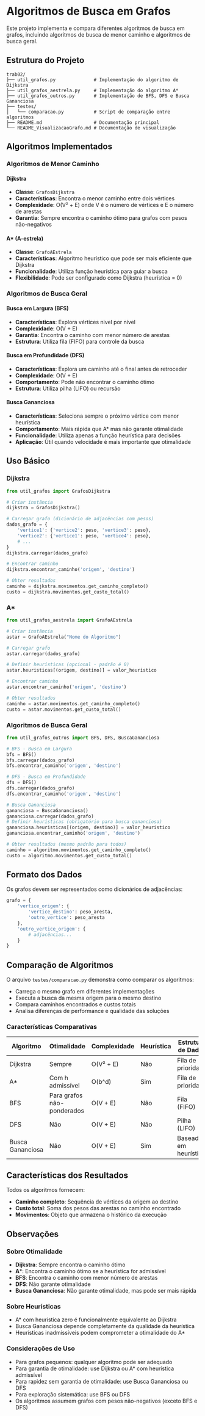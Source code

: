 # Algoritmos de Busca em Grafos

Este projeto implementa e compara diferentes algoritmos de busca em grafos, incluindo algoritmos de busca de menor caminho e algoritmos de busca geral.

## Estrutura do Projeto

```
trab02/
├── util_grafos.py              # Implementação do algoritmo de Dijkstra
├── util_grafos_aestrela.py     # Implementação do algoritmo A*
├── util_grafos_outros.py       # Implementação de BFS, DFS e Busca Gananciosa
├── testes/
│   └── comparacao.py           # Script de comparação entre algoritmos
├── README.md                   # Documentação principal
└── README_VisualizacaoGrafo.md # Documentação de visualização
```

## Algoritmos Implementados

### Algoritmos de Menor Caminho

#### Dijkstra
- **Classe**: `GrafosDijkstra`
- **Características**: Encontra o menor caminho entre dois vértices
- **Complexidade**: O(V² + E) onde V é o número de vértices e E o número de arestas
- **Garantia**: Sempre encontra o caminho ótimo para grafos com pesos não-negativos

#### A* (A-estrela)
- **Classe**: `GrafoAEstrela`
- **Características**: Algoritmo heurístico que pode ser mais eficiente que Dijkstra
- **Funcionalidade**: Utiliza função heurística para guiar a busca
- **Flexibilidade**: Pode ser configurado como Dijkstra (heurística = 0)

### Algoritmos de Busca Geral

#### Busca em Largura (BFS)
- **Características**: Explora vértices nivel por nivel
- **Complexidade**: O(V + E)
- **Garantia**: Encontra o caminho com menor número de arestas
- **Estrutura**: Utiliza fila (FIFO) para controle da busca

#### Busca em Profundidade (DFS)
- **Características**: Explora um caminho até o final antes de retroceder
- **Complexidade**: O(V + E)
- **Comportamento**: Pode não encontrar o caminho ótimo
- **Estrutura**: Utiliza pilha (LIFO) ou recursão

#### Busca Gananciosa
- **Características**: Seleciona sempre o próximo vértice com menor heurística
- **Comportamento**: Mais rápida que A* mas não garante otimalidade
- **Funcionalidade**: Utiliza apenas a função heurística para decisões
- **Aplicação**: Útil quando velocidade é mais importante que otimalidade

## Uso Básico

### Dijkstra
```python
from util_grafos import GrafosDijkstra

# Criar instância
dijkstra = GrafosDijkstra()

# Carregar grafo (dicionário de adjacências com pesos)
dados_grafo = {
    'vertice1': {'vertice2': peso, 'vertice3': peso},
    'vertice2': {'vertice1': peso, 'vertice4': peso},
    # ...
}
dijkstra.carregar(dados_grafo)

# Encontrar caminho
dijkstra.encontrar_caminho('origem', 'destino')

# Obter resultados
caminho = dijkstra.movimentos.get_caminho_completo()
custo = dijkstra.movimentos.get_custo_total()
```

### A*
```python
from util_grafos_aestrela import GrafoAEstrela

# Criar instância
astar = GrafoAEstrela("Nome do Algoritmo")

# Carregar grafo
astar.carregar(dados_grafo)

# Definir heurísticas (opcional - padrão é 0)
astar.heuristicas[(origem, destino)] = valor_heuristico

# Encontrar caminho
astar.encontrar_caminho('origem', 'destino')

# Obter resultados
caminho = astar.movimentos.get_caminho_completo()
custo = astar.movimentos.get_custo_total()
```

### Algoritmos de Busca Geral
```python
from util_grafos_outros import BFS, DFS, BuscaGananciosa

# BFS - Busca em Largura
bfs = BFS()
bfs.carregar(dados_grafo)
bfs.encontrar_caminho('origem', 'destino')

# DFS - Busca em Profundidade  
dfs = DFS()
dfs.carregar(dados_grafo)
dfs.encontrar_caminho('origem', 'destino')

# Busca Gananciosa
gananciosa = BuscaGananciosa()
gananciosa.carregar(dados_grafo)
# Definir heurísticas (obrigatório para busca gananciosa)
gananciosa.heuristicas[(origem, destino)] = valor_heuristico
gananciosa.encontrar_caminho('origem', 'destino')

# Obter resultados (mesmo padrão para todos)
caminho = algoritmo.movimentos.get_caminho_completo()
custo = algoritmo.movimentos.get_custo_total()
```

## Formato dos Dados

Os grafos devem ser representados como dicionários de adjacências:
```python
grafo = {
    'vertice_origem': {
        'vertice_destino': peso_aresta,
        'outro_vertice': peso_aresta
    },
    'outro_vertice_origem': {
        # adjacências...
    }
}
```

## Comparação de Algoritmos

O arquivo `testes/comparacao.py` demonstra como comparar os algoritmos:
- Carrega o mesmo grafo em diferentes implementações
- Executa a busca da mesma origem para o mesmo destino
- Compara caminhos encontrados e custos totais
- Analisa diferenças de performance e qualidade das soluções

### Características Comparativas

| Algoritmo | Otimalidade | Complexidade | Heurística | Estrutura de Dados |
|-----------|-------------|--------------|------------|-------------------|
| Dijkstra | Sempre | O(V² + E) | Não | Fila de prioridade |
| A* | Com h admissível | O(b^d) | Sim | Fila de prioridade |
| BFS | Para grafos não-ponderados | O(V + E) | Não | Fila (FIFO) |
| DFS | Não | O(V + E) | Não | Pilha (LIFO) |
| Busca Gananciosa | Não | O(V + E) | Sim | Baseada em heurística |

## Características dos Resultados

Todos os algoritmos fornecem:
- **Caminho completo**: Sequência de vértices da origem ao destino
- **Custo total**: Soma dos pesos das arestas no caminho encontrado
- **Movimentos**: Objeto que armazena o histórico da execução

## Observações

### Sobre Otimalidade
- **Dijkstra**: Sempre encontra o caminho ótimo
- **A***: Encontra o caminho ótimo se a heurística for admissível
- **BFS**: Encontra o caminho com menor número de arestas
- **DFS**: Não garante otimalidade
- **Busca Gananciosa**: Não garante otimalidade, mas pode ser mais rápida

### Sobre Heurísticas
- A* com heurística zero é funcionalmente equivalente ao Dijkstra
- Busca Gananciosa depende completamente da qualidade da heurística
- Heurísticas inadmissíveis podem comprometer a otimalidade do A*

### Considerações de Uso
- Para grafos pequenos: qualquer algoritmo pode ser adequado
- Para garantia de otimalidade: use Dijkstra ou A* com heurística admissível
- Para rapidez sem garantia de otimalidade: use Busca Gananciosa ou DFS
- Para exploração sistemática: use BFS ou DFS
- Os algoritmos assumem grafos com pesos não-negativos (exceto BFS e DFS)